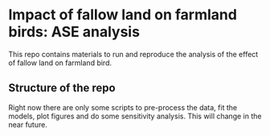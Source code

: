 # Impact of fallow land on farmland birds: ASE analysis

This repo contains materials to run and reproduce the analysis of the effect of fallow land on farmland bird.

## Structure of the repo

Right now there are only some scripts to pre-process the data, fit the models, plot figures and do some sensitivity analysis.
This will change in the near future.

